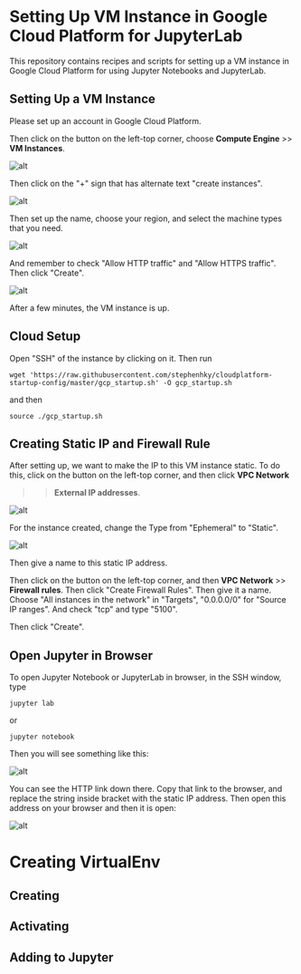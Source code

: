 # Setting Up VM Instance in Google Cloud Platform for JupyterLab

This repository contains recipes and scripts for setting up
a VM instance in Google Cloud Platform for using Jupyter
Notebooks and JupyterLab.

## Setting Up a VM Instance

Please set up an account in Google Cloud Platform.

Then click on the button on the left-top corner, choose
**Compute Engine** >> **VM Instances**.

![alt](fig/goto_vminstance.png)

Then click on the "+" sign that has alternate text "create instances".

![alt](fig/create_instance.png)

Then set up the name, choose your region, and select
the machine types that you need.

![alt](fig/create_instance2.png)

And remember to check "Allow HTTP traffic" and
"Allow HTTPS traffic". Then click "Create".

![alt](fig/create_instance3.png)

After a few minutes, the VM instance is up.

## Cloud Setup

Open "SSH" of the instance by clicking on it. Then run

```
wget 'https://raw.githubusercontent.com/stephenhky/cloudplatform-startup-config/master/gcp_startup.sh' -O gcp_startup.sh
```

and then

```
source ./gcp_startup.sh
```

## Creating Static IP and Firewall Rule

After setting up, we want to make the IP to this VM
instance static. To do this, click on the button on
the left-top corner, and then click **VPC Network**
>> **External IP addresses**.

![alt](fig/externalip.png)

For the instance created, change the Type from "Ephemeral"
to "Static".

![alt](fig/staticip.png)

Then give a name to this static IP address.

Then click on the button on the left-top corner, and then
**VPC Network** >> **Firewall rules**. Then click
"Create Firewall Rules". Then give it a name. Choose
"All instances in the network" in "Targets", "0.0.0.0/0" for
"Source IP ranges". And check "tcp" and type "5100".

Then click "Create".

## Open Jupyter in Browser

To open Jupyter Notebook or JupyterLab in browser,
in the SSH window, type

```
jupyter lab
```

or

```
jupyter notebook
```

Then you will see something like this:

![alt](fig/shellip.png)

You can see the HTTP link down there. Copy that link
to the browser, and replace the string inside bracket
with the static IP address. Then open this address on your browser
and then it is open:

![alt](fig/jupyterlab.png)


# Creating VirtualEnv

## Creating


## Activating


## Adding to Jupyter